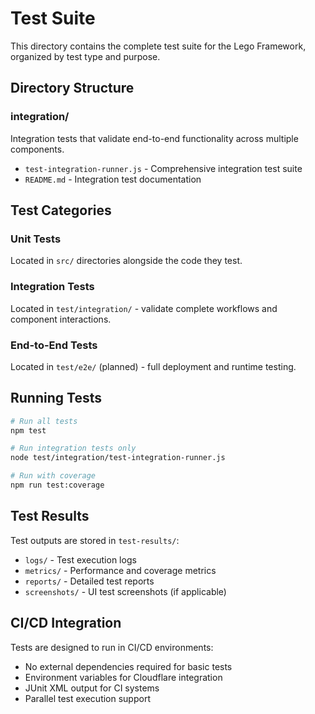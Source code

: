 # Test Suite

This directory contains the complete test suite for the Lego Framework, organized by test type and purpose.

## Directory Structure

### integration/
Integration tests that validate end-to-end functionality across multiple components.

- `test-integration-runner.js` - Comprehensive integration test suite
- `README.md` - Integration test documentation

## Test Categories

### Unit Tests
Located in `src/` directories alongside the code they test.

### Integration Tests
Located in `test/integration/` - validate complete workflows and component interactions.

### End-to-End Tests
Located in `test/e2e/` (planned) - full deployment and runtime testing.

## Running Tests

```bash
# Run all tests
npm test

# Run integration tests only
node test/integration/test-integration-runner.js

# Run with coverage
npm run test:coverage
```

## Test Results

Test outputs are stored in `test-results/`:
- `logs/` - Test execution logs
- `metrics/` - Performance and coverage metrics
- `reports/` - Detailed test reports
- `screenshots/` - UI test screenshots (if applicable)

## CI/CD Integration

Tests are designed to run in CI/CD environments:
- No external dependencies required for basic tests
- Environment variables for Cloudflare integration
- JUnit XML output for CI systems
- Parallel test execution support